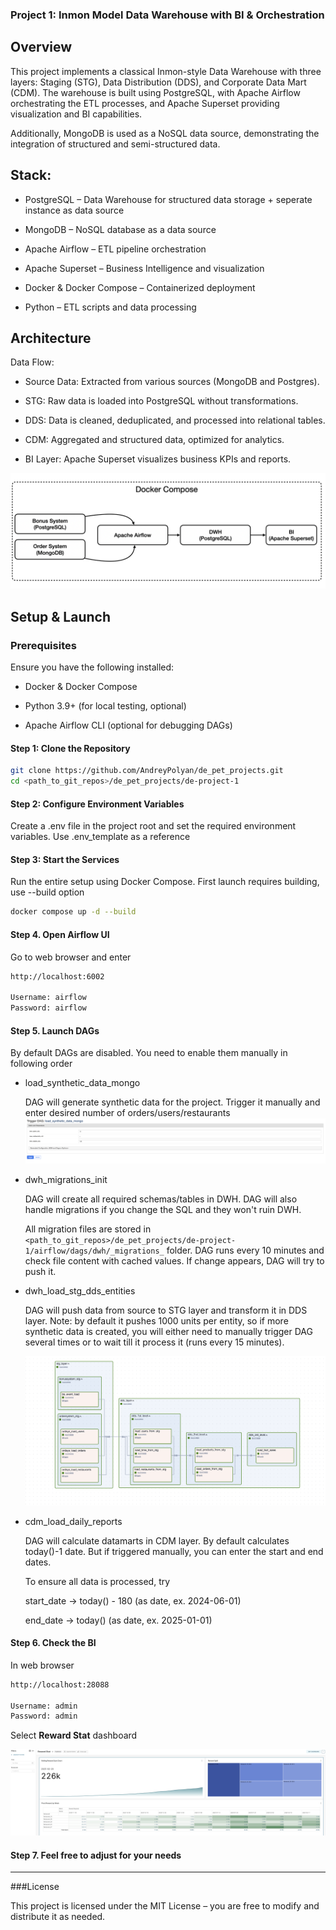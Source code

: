 ### Project 1: Inmon Model Data Warehouse with BI & Orchestration

## Overview

This project implements a classical Inmon-style Data Warehouse with three layers: Staging (STG), Data Distribution (DDS), and Corporate Data Mart (CDM). The warehouse is built using PostgreSQL, with Apache Airflow orchestrating the ETL processes, and Apache Superset providing visualization and BI capabilities.

Additionally, MongoDB is used as a NoSQL data source, demonstrating the integration of structured and semi-structured data.

## Stack:

- PostgreSQL – Data Warehouse for structured data storage + seperate instance as data source

- MongoDB – NoSQL database as a data source

- Apache Airflow – ETL pipeline orchestration

- Apache Superset – Business Intelligence and visualization

- Docker & Docker Compose – Containerized deployment

- Python – ETL scripts and data processing


## Architecture

Data Flow:

- Source Data: Extracted from various sources (MongoDB and Postgres).

- STG: Raw data is loaded into PostgreSQL without transformations.

- DDS: Data is cleaned, deduplicated, and processed into relational tables.

- CDM: Aggregated and structured data, optimized for analytics.

- BI Layer: Apache Superset visualizes business KPIs and reports.

![Structure](./img/project.png)

## Setup & Launch

### Prerequisites

Ensure you have the following installed:

- Docker & Docker Compose

- Python 3.9+ (for local testing, optional)

- Apache Airflow CLI (optional for debugging DAGs)

#### Step 1: Clone the Repository

```bash
git clone https://github.com/AndreyPolyan/de_pet_projects.git
cd <path_to_git_repos>/de_pet_projects/de-project-1
```

#### Step 2: Configure Environment Variables

Create a .env file in the project root and set the required environment variables. Use .env_template as a reference

#### Step 3: Start the Services

Run the entire setup using Docker Compose. First launch requires building, use --build option

```bash 
docker compose up -d --build
```

#### Step 4. Open Airflow UI

Go to web browser and enter
```bash
http://localhost:6002

Username: airflow
Password: airflow
```
#### Step 5. Launch DAGs

By default DAGs are disabled. You need to enable them manually in following order

- load_synthetic_data_mongo

    DAG will generate synthetic data for the project. Trigger it manually and enter desired number of orders/users/restaurants
    ![SyntheticData](./img/synthetic_data.png)
- dwh_migrations_init

    DAG will create all required schemas/tables in DWH. DAG will also handle migrations if you change the SQL and they won't ruin DWH.
    
    All migration files are stored in `<path_to_git_repos>/de_pet_projects/de-project-1/airflow/dags/dwh/_migrations_` folder. DAG runs every 10 minutes and check file content with cached values. If change appears, DAG will try to push it.
- dwh_load_stg_dds_entities
    
    DAG will push data from source to STG layer and transform it in DDS layer. Note: by default it pushes 1000 units per entity, so if more synthetic data is created, you will either need to manually trigger DAG several times or to wait till it process it (runs every 15 minutes).
    
    ![Entities](./img/load_entities.png)
-  cdm_load_daily_reports

    DAG will calculate datamarts in CDM layer. By default calculates today()-1 date. But if triggered manually, you can enter the start and end dates.
    
    To ensure all data is processed, try
    
    start_date -> today() - 180 (as date, ex. 2024-06-01)
    
    end_date -> today() (as date, ex. 2025-01-01)

#### Step 6. Check the BI
In web browser
```bash
http://localhost:28088

Username: admin
Password: admin
```

Select **Reward Stat** dashboard

![Entities](./img/dash.png)

#### Step 7. Feel free to adjust for your needs








---
###License

This project is licensed under the MIT License – you are free to modify and distribute it as needed.